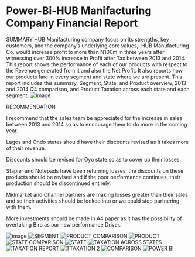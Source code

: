 # Power-Bi-HUB Manifacturing Company Financial Report

SUMMARY
HUB  Manifacturing company focus on its strengths, key customers, and the company’s underlying core values,.
HUB Manufacturing Co. would increase profit to more than N100m in three years after witnessing over 300% increase in Profit after Tax between 2013 and 2014.
This report shows the performance of each of our products with respect to the Revenue generated from it and also the Net Profit. 
It also reports how our products fare in every segment and state where we are present.
This report includes this summary, Segment, State, and Product overview, 2013 and 2014 Q4 comparison, and Product Taxation across each state and each segment.
![image](https://user-images.githubusercontent.com/122730173/215056032-c82444d2-1000-4a77-bff2-117b860c06fa.png)

RECOMMENDATION

I recommend that the sales team be appreciated for the increase in sales between 2013 and 2014 so as to encourage them to do more in the coming year.

Lagos and Ondo states should have their discounts revised as it takes more of their revenue.

Discounts should be revised for Oyo state so as to cover up their losses.

Stapler and Notepads have been returning losses, the discounts on these products should be revised and if the poor performance continues, their production should be discontinued entirely.

Midmarket and Channel partners are making losses greater than their sales and so their activities should be looked into or we could stop partnering with them.

More investments should be made in A4 paper as it has the possibility of overtaking Biro as our new performance Driver.

![image](https://user-images.githubusercontent.com/122730173/215059408-7f6debf1-9010-48be-a7a8-7ba10d629209.png)
![SEGMENT](https://user-images.githubusercontent.com/122730173/215060064-57445ed0-6894-4d12-ba65-483c5b2be55f.JPG)
![PRODUCT COMPARISON](https://user-images.githubusercontent.com/122730173/215060244-a5b304b2-b9ed-46f2-8d3f-6e8a85aca7b3.JPG)
![PRODUCT](https://user-images.githubusercontent.com/122730173/215060258-32fd494b-b776-472e-8365-92e34093793c.JPG)
![STATE COMPARISON](https://user-images.githubusercontent.com/122730173/215060280-081ae852-780c-4b19-890e-20b5253c9a15.JPG)
![STATE](https://user-images.githubusercontent.com/122730173/215060286-2bc5833c-5e17-42b9-b1d6-23225a09a07d.JPG)
![TAXATION ACROSS STATES](https://user-images.githubusercontent.com/122730173/215060289-b4144e25-f3e2-44a8-8a19-e8afa7894323.JPG)
![TAXATION REPORT](https://user-images.githubusercontent.com/122730173/215060292-0c0def29-9f2c-4c8d-8dce-d80a88002711.JPG)
![TTAXATION 2](https://user-images.githubusercontent.com/122730173/215060301-1dd1e454-6c1f-4894-8f76-16636cb792ea.JPG)
![COMPARISON](https://user-images.githubusercontent.com/122730173/215060473-116cd096-1a53-410f-b8d2-3622ce865fc1.JPG)
![POWER BI](https://user-images.githubusercontent.com/122730173/215060485-b98a92ef-b5cd-443c-bce9-3015892547a1.JPG)
